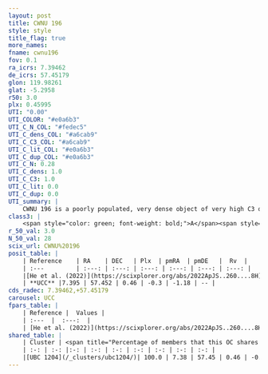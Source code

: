 ```yaml
---
layout: post
title: CWNU 196
style: style
title_flag: true
more_names: 
fname: cwnu196
fov: 0.1
ra_icrs: 7.39462
de_icrs: 57.45179
glon: 119.98261
glat: -5.2958
r50: 3.0
plx: 0.45995
UTI: "0.00"
UTI_COLOR: "#e0a6b3"
UTI_C_N_COL: "#fedec5"
UTI_C_dens_COL: "#a6cab9"
UTI_C_C3_COL: "#a6cab9"
UTI_C_lit_COL: "#e0a6b3"
UTI_C_dup_COL: "#e0a6b3"
UTI_C_N: 0.28
UTI_C_dens: 1.0
UTI_C_C3: 1.0
UTI_C_lit: 0.0
UTI_C_dup: 0.0
UTI_summary: |
    CWNU 196 is a poorly populated, very dense object of very high C3 quality. It was recently reported in the literature.<br><br><span style="color: #99180f; font-weight: bold;">Warning: </span>This is very likely a duplicate object, which shares a large percentage of members with at least one previously reported entry.
class3: |
    <span style="color: green; font-weight: bold;">A</span><span style="color: green; font-weight: bold;">A</span>
r_50_val: 3.0
N_50_val: 28
scix_url: CWNU%20196
posit_table: |
    | Reference    | RA    | DEC   | Plx  | pmRA  | pmDE   |  Rv  |
    | :---         | :---: | :---: | :---: | :---: | :---: | :---: |
    |[He et al. (2022)](https://scixplorer.org/abs/2022ApJS..260....8H) | 7.386 | 57.446 | 0.46 | -0.31 | -1.17 | -- |
    | **UCC** |7.395 | 57.452 | 0.46 | -0.3 | -1.18 | -- | 
cds_radec: 7.39462,+57.45179
carousel: UCC
fpars_table: |
    | Reference |  Values |
    | :---  |  :---:  |
    | [He et al. (2022)](https://scixplorer.org/abs/2022ApJS..260....8H) | `AG=1.1, m-M=11.8, logAge=8.4, Z=0.032` |
shared_table: |
    | Cluster | <span title="Percentage of members that this OC shares with the ones listed">%</span>   | RA   | DEC   | Plx   | pmRA  | pmDE  | Rv | UTI |
    | :-: | :-: |:-: | :-: | :-: | :-: | :-: | :-: | :-: |
    |[UBC 1204](/_clusters/ubc1204/)| 100.0 | 7.38 | 57.45 | 0.46 | -0.31 | -1.18 | -- |0.62 |
---
```

